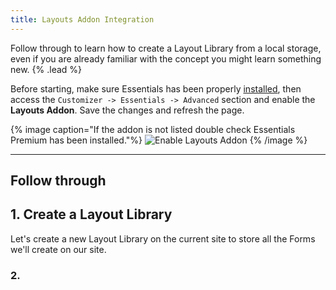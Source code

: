 ```yaml
---
title: Layouts Addon Integration
---
```


Follow through to learn how to create a Layout Library from a local storage, even if you are already familiar with the concept you might learn something new. {% .lead %}

Before starting, make sure Essentials has been properly [installed](../../integration), then access the `Customizer -> Essentials -> Advanced` section and enable the **Layouts Addon**. Save the changes and refresh the page.

{% image caption="If the addon is not listed double check Essentials Premium has been installed."%}
![Enable Layouts Addon](/assets/ytp/layouts/integration/enable-addon.gif)
{% /image %}

---

## Follow through

## 1. Create a Layout Library

Let's create a new Layout Library on the current site to store all the Forms we'll create on our site.

### 2.
